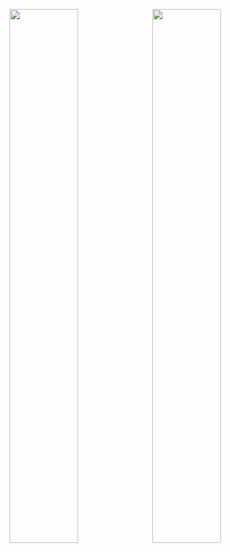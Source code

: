 <p align="center">
  <div float="left">
    <a href = "https://dirkwhoffmann.github.io/DeepDrill"><img src="https://dirkwhoffmann.github.io/DeepDrill/images/redirect5.png" width="49%"></a>
    <a href = "https://www.youtube.com/playlist?list=PLKsVJZiYDlPK5xBKJSFvuuWVNhyUu3r9P"><img src="https://dirkwhoffmann.github.io/DeepDrill/images/redirect6.png" width="49%"></a>
  </div>
</p>

